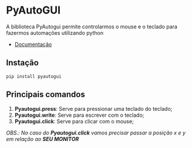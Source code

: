 # PyAutoGUI

A biblioteca PyAutogui permite controlarmos o mouse e o teclado para fazermos automações utilizando python

* [Documentação](https://pyautogui.readthedocs.io/en/latest/install.html)

## Instação
`pip install pyautogui`

## Principais comandos
1. **Pyautogui.press**: Serve para pressionar uma teclado do teclado;
2. **Pyautogui.write**: Serve para escrever com o teclado;
3. **Pyautogui.click**: Serve para clicar com o mouse;

*OBS.: No caso do **Pyautogui.click** vamos precisar passar a posição x e y em relação ao **SEU MONITOR***